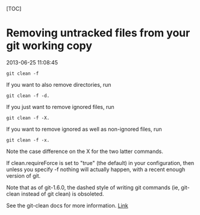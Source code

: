 [TOC]

# Removing untracked files from your git working copy

2013-06-25 11:08:45


	git clean -f

If you want to also remove directories, run 

	git clean -f -d.

If you just want to remove ignored files, run 
	
	git clean -f -X.

If you want to remove ignored as well as non-ignored files, run 

	git clean -f -x.

Note the case difference on the X for the two latter commands.

If clean.requireForce is set to "true" (the default) in your configuration, then unless you specify -f nothing will actually happen, with a recent enough version of git.

Note that as of git-1.6.0, the dashed style of writing git commands (ie, git-clean instead of git clean) is obsoleted.

See the git-clean docs for more information.
[Link](http://stackoverflow.com/questions/61212/removing-untracked-files-from-your-git-working-copy)